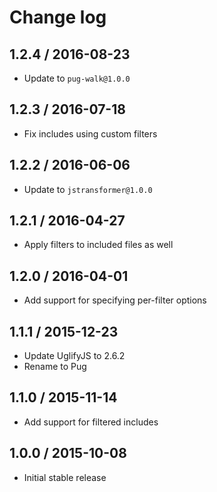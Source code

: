 # Change log

## 1.2.4 / 2016-08-23

- Update to `pug-walk@1.0.0`

## 1.2.3 / 2016-07-18

- Fix includes using custom filters

## 1.2.2 / 2016-06-06

- Update to `jstransformer@1.0.0`

## 1.2.1 / 2016-04-27

- Apply filters to included files as well

## 1.2.0 / 2016-04-01

- Add support for specifying per-filter options

## 1.1.1 / 2015-12-23

- Update UglifyJS to 2.6.2
- Rename to Pug

## 1.1.0 / 2015-11-14

- Add support for filtered includes

## 1.0.0 / 2015-10-08

- Initial stable release
